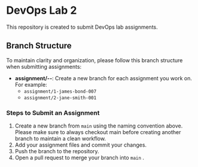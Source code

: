 # DevOps Lab 2

This repository is created to submit DevOps lab assignments.

## Branch Structure

To maintain clarity and organization, please follow this branch structure when submitting assignments:

- **assignment/<assignment-number>-<your-name>-<prn>**: Create a new branch for each assignment you work on. For example:
  - `assignment/1-james-bond-007`
  - `assignment/2-jane-smith-001`

### Steps to Submit an Assignment

1. Create a new branch from `main` using the naming convention above. Please make sure to always checkout main before creating another branch to maintain a clean workflow.
2. Add your assignment files and commit your changes.
3. Push the branch to the repository.
4. Open a pull request to merge your branch into `main` .

